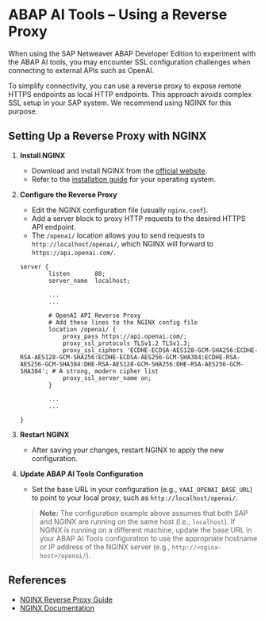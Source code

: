 # ABAP AI Tools – Using a Reverse Proxy

When using the SAP Netweaver ABAP Developer Edition to experiment with the ABAP AI tools, you may encounter SSL configuration challenges when connecting to external APIs such as OpenAI.

To simplify connectivity, you can use a reverse proxy to expose remote HTTPS endpoints as local HTTP endpoints. This approach avoids complex SSL setup in your SAP system. We recommend using NGINX for this purpose.

## Setting Up a Reverse Proxy with NGINX

1. **Install NGINX**
   - Download and install NGINX from the [official website](https://nginx.org/en/download.html).
   - Refer to the [installation guide](https://nginx.org/en/docs/install.html) for your operating system.

2. **Configure the Reverse Proxy**
   - Edit the NGINX configuration file (usually `nginx.conf`).
   - Add a server block to proxy HTTP requests to the desired HTTPS API endpoint. 
   - The `/openai/` location allows you to send requests to `http://localhost/openai/`, which NGINX will forward to `https://api.openai.com/`.

    ```nginx
    server {
            listen       80;
            server_name  localhost;

            ...
            ...

            # OpenAI API Reverse Proxy
            # Add these lines to the NGINX config file
            location /openai/ {
                proxy_pass https://api.openai.com/;
                proxy_ssl_protocols TLSv1.2 TLSv1.3;
                proxy_ssl_ciphers 'ECDHE-ECDSA-AES128-GCM-SHA256:ECDHE-RSA-AES128-GCM-SHA256:ECDHE-ECDSA-AES256-GCM-SHA384:ECDHE-RSA-AES256-GCM-SHA384:DHE-RSA-AES128-GCM-SHA256:DHE-RSA-AES256-GCM-SHA384'; # A strong, modern cipher list
                proxy_ssl_server_name on;
            }

            ...
            ...

    }
    ```

3. **Restart NGINX**
   - After saving your changes, restart NGINX to apply the new configuration.

4. **Update ABAP AI Tools Configuration**
   - Set the base URL in your configuration (e.g., `YAAI_OPENAI_BASE_URL`) to point to your local proxy, such as `http://localhost/openai/`.

    > **Note:** The configuration example above assumes that both SAP and NGINX are running on the same host (i.e., `localhost`). If NGINX is running on a different machine, update the base URL in your ABAP AI Tools configuration to use the appropriate hostname or IP address of the NGINX server (e.g., `http://<nginx-host>/openai/`).

## References
- [NGINX Reverse Proxy Guide](https://docs.nginx.com/nginx/admin-guide/web-server/reverse-proxy/)
- [NGINX Documentation](https://nginx.org/en/docs/)


